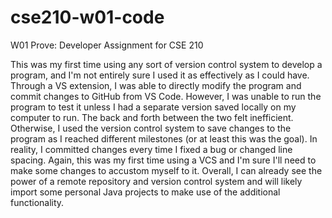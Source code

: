 # cse210-w01-code
W01 Prove: Developer Assignment for CSE 210

This was my first time using any sort of version control system to develop a program, and I'm not entirely sure I used it as effectively as I could have.
Through a VS extension, I was able to directly modify the program and commit changes to GitHub from VS Code.
However, I was unable to run the program to test it unless I had a separate version saved locally on my computer to run. 
The back and forth between the two felt inefficient. 
Otherwise, I used the version control system to save changes to the program as I reached different milestones (or at least this was the goal).
In reality, I committed changes every time I fixed a bug or changed line spacing.
Again, this was my first time using a VCS and I'm sure I'll need to make some changes to accustom myself to it.
Overall, I can already see the power of a remote repository and version control system and will likely import some personal Java projects to make use of the additional functionality.
